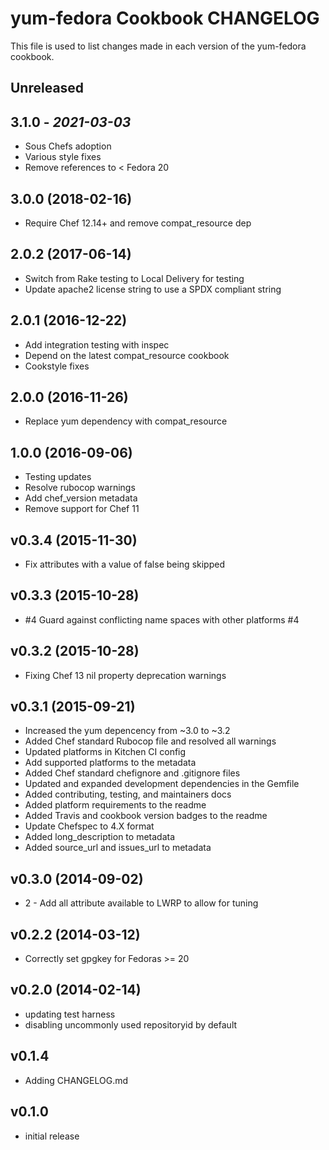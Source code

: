 # yum-fedora Cookbook CHANGELOG

This file is used to list changes made in each version of the yum-fedora cookbook.

## Unreleased

## 3.1.0 - *2021-03-03*

- Sous Chefs adoption
- Various style fixes
- Remove references to < Fedora 20

## 3.0.0 (2018-02-16)

- Require Chef 12.14+ and remove compat_resource dep

## 2.0.2 (2017-06-14)

- Switch from Rake testing to Local Delivery for testing
- Update apache2 license string to use a SPDX compliant string

## 2.0.1 (2016-12-22)

- Add integration testing with inspec
- Depend on the latest compat_resource cookbook
- Cookstyle fixes

## 2.0.0 (2016-11-26)

- Replace yum dependency with compat_resource

## 1.0.0 (2016-09-06)

- Testing updates
- Resolve rubocop warnings
- Add chef_version metadata
- Remove support for Chef 11

## v0.3.4 (2015-11-30)

- Fix attributes with a value of false being skipped

## v0.3.3 (2015-10-28)

- #4 Guard against conflicting name spaces with other platforms #4

## v0.3.2 (2015-10-28)

- Fixing Chef 13 nil property deprecation warnings

## v0.3.1 (2015-09-21)

- Increased the yum depencency from ~3.0 to ~3.2
- Added Chef standard Rubocop file and resolved all warnings
- Updated platforms in Kitchen CI config
- Add supported platforms to the metadata
- Added Chef standard chefignore and .gitignore files
- Updated and expanded development dependencies in the Gemfile
- Added contributing, testing, and maintainers docs
- Added platform requirements to the readme
- Added Travis and cookbook version badges to the readme
- Update Chefspec to 4.X format
- Added long_description to metadata
- Added source_url and issues_url to metadata

## v0.3.0 (2014-09-02)

- 2 - Add all attribute available to LWRP to allow for tuning

## v0.2.2 (2014-03-12)

- Correctly set gpgkey for Fedoras >= 20

## v0.2.0 (2014-02-14)

- updating test harness
- disabling uncommonly used repositoryid by default

## v0.1.4

- Adding CHANGELOG.md

## v0.1.0

- initial release
